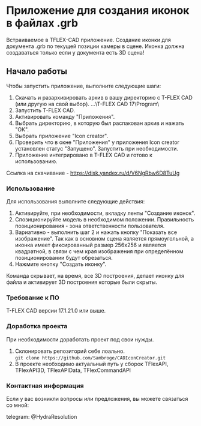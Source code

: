 # Приложение для создания иконок в файлах .grb

Встраиваемое в TFLEX-CAD приложение. Создание иконки для документа .grb по текущей позиции камеры в сцене.
Иконка должна создаваться только если у документа есть 3D сцена!

## Начало работы

Чтобы запустить приложение, выполните следующие шаги:

1. Скачать и разархивировать архив в вашу директорию с T-FLEX CAD (или другую на свой выбор). ...\T-FLEX CAD 17\Program\
2. Запустить T-FLEX CAD.
3. Активировать команду "Приложения".
4. Выбрать директорию, в которую был распакован архив и нажать "ОК".
5. Выбрать приложение "Icon creator".
6. Проверить что в окне "Приложения" у приложения Icon creator установлен статус "Запущено". Запустить при необходимости.
7. Приложение интегрировано в T-FLEX CAD и готово к использованию.

Ссылка на скачивание - https://disk.yandex.ru/d/V6NgRbw6D8TuUg
### Использование

Для использования выполните следующие действия:

1. Активируйте, при необходимости, вкладку ленты "Создание иконок".
2. Спозиционируйте модель в необходимом положении. Правильность позиционирования - зона ответственности пользователя.
3. Вариативно - выполнить шаг 2 и нажать кнопку "Показать все изображение". Так как в основном сцена является прямоугольной, а иконка имеет фиксированный размер 256x256 и является квадратной, в связи с чем края изображения при определённом позиционировании будут обрезаться.
4. Нажмите кнопку "Создать иконку".

Команда скрывает, на время, все 3D построения, делает иконку для файла и активирует 3D построения которые были скрыты.

### Требование к ПО
T-FLEX CAD версии 17.1.21.0 или выше.

### Доработка проекта
При необходимости доработать проект под свои нужды.
1. Склонировать репозиторий себе лоально. <br>
``` git clone https://github.com/Sambroge/CADIconCreator.git ```
3. В проекте необходимо актуальный путь у сборок TFlexAPI, TFlexAPI3D, TFlexAPIData, TFlexCommandAPI

### Контактная информация
Если у вас возникли вопросы или предложения, вы можете связаться со мной:

telegram: @HydraResolution
